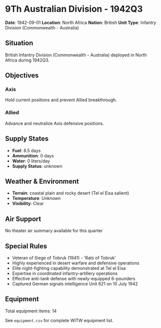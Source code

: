 # 9Th Australian Division - 1942Q3

**Date**: 1942-09-01
**Location**: North Africa
**Nation**: British
**Unit Type**: Infantry Division (Commonwealth - Australia)

## Situation

British Infantry Division (Commonwealth - Australia) deployed in North Africa during 1942Q3.

## Objectives

### Axis
Hold current positions and prevent Allied breakthrough.

### Allied
Advance and neutralize Axis defensive positions.

## Supply States

- **Fuel**: 8.5 days
- **Ammunition**: 0 days
- **Water**: 0 liters/day
- **Supply Status**: unknown

## Weather & Environment

- **Terrain**: coastal plain and rocky desert (Tel el Eisa salient)
- **Temperature**: Unknown
- **Visibility**: Clear

## Air Support

No theater air summary available for this quarter

## Special Rules

- Veteran of Siege of Tobruk (1941) - 'Rats of Tobruk'
- Highly experienced in desert warfare and defensive operations
- Elite night-fighting capability demonstrated at Tel el Eisa
- Expertise in coordinated infantry-artillery operations
- Effective anti-tank defense with newly-equipped 6-pounders
- Captured German signals intelligence Unit 621 on 10 July 1942

## Equipment

Total equipment items: 14

See `equipment.csv` for complete WITW equipment list.
